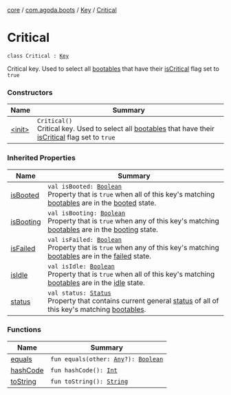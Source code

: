 [core](../../../index.md) / [com.agoda.boots](../../index.md) / [Key](../index.md) / [Critical](./index.md)

# Critical

`class Critical : `[`Key`](../index.md)

Critical key. Used to select all [bootables](../../-bootable/index.md) that have their
[isCritical](../../-bootable/is-critical.md) flag set to `true`

### Constructors

| Name | Summary |
|---|---|
| [&lt;init&gt;](-init-.md) | `Critical()`<br>Critical key. Used to select all [bootables](../../-bootable/index.md) that have their [isCritical](../../-bootable/is-critical.md) flag set to `true` |

### Inherited Properties

| Name | Summary |
|---|---|
| [isBooted](../is-booted.md) | `val isBooted: `[`Boolean`](https://kotlinlang.org/api/latest/jvm/stdlib/kotlin/-boolean/index.html)<br>Property that is `true` when all of this key's matching [bootables](../../-bootable/index.md) are in the [booted](../../-status/-booted/index.md) state. |
| [isBooting](../is-booting.md) | `val isBooting: `[`Boolean`](https://kotlinlang.org/api/latest/jvm/stdlib/kotlin/-boolean/index.html)<br>Property that is `true` when any of this key's matching [bootables](../../-bootable/index.md) are in the [booting](../../-status/-booting/index.md) state. |
| [isFailed](../is-failed.md) | `val isFailed: `[`Boolean`](https://kotlinlang.org/api/latest/jvm/stdlib/kotlin/-boolean/index.html)<br>Property that is `true` when any of this key's matching [bootables](../../-bootable/index.md) are in the [failed](../../-status/-failed/index.md) state. |
| [isIdle](../is-idle.md) | `val isIdle: `[`Boolean`](https://kotlinlang.org/api/latest/jvm/stdlib/kotlin/-boolean/index.html)<br>Property that is `true` when all of this key's matching [bootables](../../-bootable/index.md) are in the [idle](../../-status/-idle/index.md) state. |
| [status](../status.md) | `val status: `[`Status`](../../-status/index.md)<br>Property that contains current general [status](../../-status/index.md) of all of this key's matching [bootables](../../-bootable/index.md). |

### Functions

| Name | Summary |
|---|---|
| [equals](equals.md) | `fun equals(other: `[`Any`](https://kotlinlang.org/api/latest/jvm/stdlib/kotlin/-any/index.html)`?): `[`Boolean`](https://kotlinlang.org/api/latest/jvm/stdlib/kotlin/-boolean/index.html) |
| [hashCode](hash-code.md) | `fun hashCode(): `[`Int`](https://kotlinlang.org/api/latest/jvm/stdlib/kotlin/-int/index.html) |
| [toString](to-string.md) | `fun toString(): `[`String`](https://kotlinlang.org/api/latest/jvm/stdlib/kotlin/-string/index.html) |
